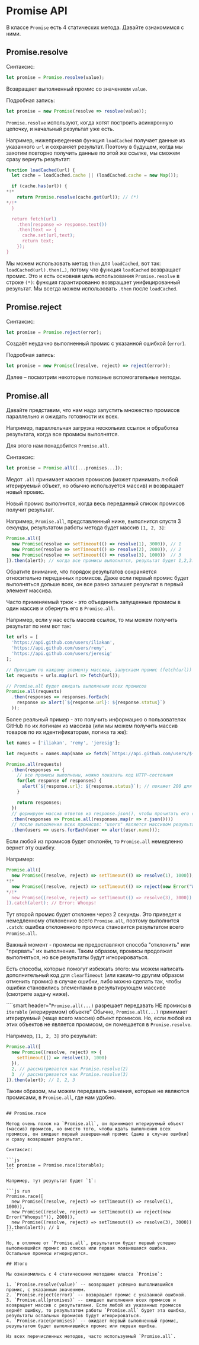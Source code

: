 # Promise API

В классе `Promise` есть 4 статических метода. Давайте ознакомимся с ними.

## Promise.resolve

Синтаксис:

```js
let promise = Promise.resolve(value);
```

Возвращает выполненный промис со значением `value`.

Подробная запись:

```js
let promise = new Promise(resolve => resolve(value));
```

`Promise.resolve` используют, когда хотят построить асинхронную цепочку, и начальный результат уже есть.

Например, нижеприведенная функция `loadCached` получает данные из указанного `url` и сохраняет результат. Поэтому в будущем, когда мы захотим повторно получить данные по этой же ссылке, мы сможем сразу вернуть результат:

```js
function loadCached(url) {
  let cache = loadCached.cache || (loadCached.cache = new Map());

  if (cache.has(url)) {
*!*
    return Promise.resolve(cache.get(url)); // (*)
*/!*
  }

  return fetch(url)
    .then(response => response.text())
    .then(text => {
      cache.set(url,text);
      return text;
    });
}
```

Мы можем использовать метод `then` для `loadCached`, вот так: `loadCached(url).then(…)`, потому что функция `loadCached` возвращает промис. Это и есть основная цель использования `Promise.resolve` в строке `(*)`: функция гарантированно возвращает унифицированный результат. Мы всегда можем использовать `.then` после `loadCached`.

## Promise.reject

Синтаксис:

```js
let promise = Promise.reject(error);
```

Создаёт неудачно выполненный промис с указанной ошибкой (`error`).

Подробная запись:

```js
let promise = new Promise((resolve, reject) => reject(error));
```

Далее – посмотрим некоторые полезные вспомогательные методы.

## Promise.all

Давайте представим, что нам надо запустить множество промисов параллельно и ожидать готовности их всех.

Например, параллельная загрузка нескольких ссылок и обработка результата, когда все промисы выполнятся.

Для этого нам понадобится `Promise.all`.

Синтаксис:

```js
let promise = Promise.all([...promises...]);
```

Медот `.all` принимает массив промисов (может принимать любой итерируемый объект, но обычно используется массив) и возвращает новый промис.

Новый промис выполнится, когда весь переданный список промисов получит результат.

Например, `Promise.all`, представленный ниже, выполнится спустя 3 секунды, результатом работы метода будет массив `[1, 2, 3]`:

```js run
Promise.all([
  new Promise(resolve => setTimeout(() => resolve(1), 3000)), // 1
  new Promise(resolve => setTimeout(() => resolve(2), 2000)), // 2
  new Promise(resolve => setTimeout(() => resolve(3), 1000))  // 3
]).then(alert); // когда все промисы выполнятся, результат будет 1,2,3. Каждый промис добавляет результат в массив
```

Обратите внимание, что порядок результатов сохраняется относительно переданных промисов. Даже если первый промис будет выполняться дольше всех, он все равно запишет результат в первый элемент массива.

Часто применяемый трюк - это объединить запущенные промисы в один массив и обернуть его в `Promise.all`.

Например, если у нас есть массив ссылок, то мы можем получить результат по ним вот так:

```js run
let urls = [
  'https://api.github.com/users/iliakan',
  'https://api.github.com/users/remy',
  'https://api.github.com/users/jeresig'
];

// Проходим по каждому элементу массива, запускаем промис (fetch(url)) и добавляем его в массив (requests)
let requests = urls.map(url => fetch(url));

// Promise.all будет ожидать выполнения всех промисов
Promise.all(requests)
  .then(responses => responses.forEach(
    response => alert(`${response.url}: ${response.status}`)
  ));
```

Более реальный пример - это получить информацию о пользователях GitHub по их логинам из массива (или мы можем получить массив товаров по их идентификаторам, логика та же):

```js run
let names = ['iliakan', 'remy', 'jeresig'];

let requests = names.map(name => fetch(`https://api.github.com/users/${name}`));

Promise.all(requests)
  .then(responses => {
    // все промисы выполнены, можно показать код HTTP-состояния
    for(let response of responses) {
      alert(`${response.url}: ${response.status}`); // покажет 200 для каждой ссылки
    }

    return responses;
  })
  // формируем массив ответов из response.json(), чтобы прочитать его содержимое
  .then(responses => Promise.all(responses.map(r => r.json())))
  // после выполнения всех промисов: "users" является массивом результатов
  .then(users => users.forEach(user => alert(user.name)));
```

Если любой из промисов будет отклонён, то `Promise.all` немедленно вернет эту ошибку.

Например:

```js run
Promise.all([
  new Promise((resolve, reject) => setTimeout(() => resolve(1), 1000)),
*!*
  new Promise((resolve, reject) => setTimeout(() => reject(new Error("Whoops!")), 2000)),
*/!*
  new Promise((resolve, reject) => setTimeout(() => resolve(3), 3000))
]).catch(alert); // Error: Whoops!
```

Тут второй промис будет отклонен через 2 секунды. Это приведет к немедленному отклонению всего `Promise.all`, поэтому выполнится `.catch`: ошибка отклоненного промиса становится результатом всего `Promise.all`.

Важный момент - промисы не предоставляют способа "отклонить" или "прервать" их выполнение. Таким образом, промисы продолжат выполняться, но все результаты будут игнорироваться.

Есть способы, которые помогут избежать этого: мы можем написать дополнительный код для `clearTimeout` (или каким-то другим образом отменить промис) в случае ошибки, либо можно сделать так, чтобы ошибки становились элементами в результирующем массиве (смотрите задачу ниже).

````smart header="`Promise.all(...)` разрешает передавать НЕ промисы в `iterable` (итерируемом) объекте"
Обычно, `Promise.all(...)` принимает итерируемый (чаще всего массив) объект промисов. Но, если любой из этих объектов не является промисом, он помещается в `Promise.resolve`.

Например, `[1, 2, 3]` это результат:

```js run
Promise.all([
  new Promise((resolve, reject) => {
    setTimeout(() => resolve(1), 1000)
  }),
  2, // рассматривается как Promise.resolve(2)
  3  // рассматривается как Promise.resolve(3)
]).then(alert); // 1, 2, 3
```

Таким образом, мы можем передавать значения, которые не являются промисами, в `Promise.all`, где нам удобно.

````

## Promise.race

Метод очень похож на `Promise.all`, он принимает итерируемый объект (массив) промисов, но вместо того, чтобы ждать выполнения всех промисов, он ожидает первый завершенный промис (даже в случае ошибки) и сразу возвращает результат.

Синтаксис:

```js
let promise = Promise.race(iterable);
```

Например, тут результат будет `1`:

```js run
Promise.race([
  new Promise((resolve, reject) => setTimeout(() => resolve(1), 1000)),
  new Promise((resolve, reject) => setTimeout(() => reject(new Error("Whoops!")), 2000)),
  new Promise((resolve, reject) => setTimeout(() => resolve(3), 3000))
]).then(alert); // 1
```

Но, в отличие от `Promise.all`, результатом будет первый успешно выполнившийся промис из списка или первая появившаяся ошибка. Остальные промисы игнорируются.

## Итого

Мы ознакомились с 4 статическими методами класса `Promise`:

1. `Promise.resolve(value)` -- возвращает успешно выполнившийся промис, с указанным значением.
2. `Promise.reject(error)` -- возвращает промис с указанной ошибкой.
3. `Promise.all(promises)` -- ожидает выполнения всех промисов и возвращает массив с результатами. Если любой из указанных промисов вернёт ошибку, то результатом работы `Promise.all` будет эта ошибка, результаты остальных промисов будут игнорироваться.
4. `Promise.race(promises)` -- ожидает первый выполненный промис, результатом будет выполнившийся промис или первая ошибка.

Из всех перечисленных методов, часто используемый `Promise.all`.
